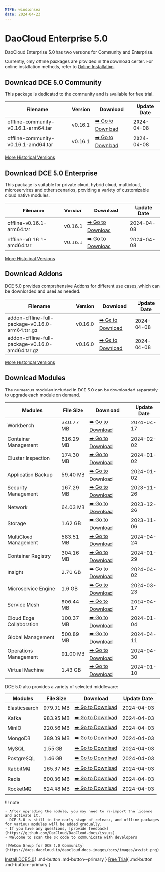 ```yaml
---
MTPE: windsonsea
date: 2024-04-23
---
```


# DaoCloud Enterprise 5.0

DaoCloud Enterprise 5.0 has two versions for Community and Enterprise.

Currently, only offline packages are provided in the download center. For online installation methods, refer to [Online Installation](../install/index.md).

## Download DCE 5.0 Community

This package is dedicated to the community and is available for free trial.

| Filename | Version | Download | Update Date |
| -------- | ------- | --------- | ----------- |
| offline-community-v0.16.1-arm64.tar | v0.16.1 | [:arrow_right: Go to Download](./free/dce5-installer-v0.16.1.md) | 2024-04-08 |
| offline-community-v0.16.1-amd64.tar | v0.16.1 | [:arrow_right: Go to Download](./free/dce5-installer-v0.16.1.md) | 2024-04-08 |

[More Historical Versions](./free/dce5-installer-history.md)

## Download DCE 5.0 Enterprise

This package is suitable for private cloud, hybrid cloud, multicloud, microservices and other scenarios, providing a variety of customizable cloud native modules.

| Filename | Version | Download | Update Date |
| -------- | ------- | -------- | ----------- |
| offline-v0.16.1-arm64.tar | v0.16.1 | [:arrow_right: Go to Download](./business/dce5-installer-v0.16.1.md) | 2024-04-08 |
| offline-v0.16.1-amd64.tar | v0.16.1 | [:arrow_right: Go to Download](./business/dce5-installer-v0.16.1.md) | 2024-04-08 |

[More Historical Versions](./business/dce5-installer-history.md)

## Download Addons

DCE 5.0 provides comprehensive Addons for different use cases, which can be downloaded and used as needed.

| Filename | Version | Download | Update Date |
| -------- | ------- | -------- | ----------- |
| addon-offline-full-package-v0.16.0-arm64.tar.gz | v0.16.0 | [:arrow_right: Go to Download](./addon/v0.16.0.md) | 2024-04-08 |
| addon-offline-full-package-v0.16.0-amd64.tar.gz | v0.16.0 | [:arrow_right: Go to Download](./addon/v0.16.0.md) | 2024-04-08 |

[More Historical Versions](./addon/history.md)

## Download Modules

The numerous modules included in DCE 5.0 can be downloaded separately to upgrade each module on demand.

| Modules | File Size | Download | Update Date |
| ------- | --------- | -------- | ----------- |
| Workbench | 340.77 MB | [:arrow_right: Go to Download](./modules/amamba.md) | 2024-04-17 |
| Container Management | 616.29 MB | [:arrow_right: Go to Download](./modules/kpanda.md) | 2024-02-02 |
| Cluster Inspection | 174.30 MB | [:arrow_right: Go to Download](./modules/kcollie.md) | 2024-01-02 |
| Application Backup | 59.40 MB | [:arrow_right: Go to Download](./modules/kcoral.md) | 2024-01-02 |
| Security Management | 167.29 MB | [:arrow_right: Go to Download](./modules/dowl.md) | 2023-11-26 |
| Network | 64.03 MB | [:arrow_right: Go to Download](./modules/spidernet.md) | 2023-12-26 |
| Storage | 1.62 GB | [:arrow_right: Go to Download](./modules/hwameistor.md)| 2023-11-06 |
| MultiCloud Management | 583.51 MB | [:arrow_right: Go to Download](./modules/kairship.md) | 2024-04-24 |
| Container Registry | 304.16 MB | [:arrow_right: Go to Download](./modules/kangaroo.md) | 2024-01-29 |
| Insight | 2.70 GB | [:arrow_right: Go to Download](./modules/insight.md) | 2024-04-02 |
| Microservice Engine | 1.6 GB | [:arrow_right: Go to Download](./modules/skoala.md) | 2024-03-23 |
| Service Mesh | 906.44 MB | [:arrow_right: Go to Download](./modules/mspider.md) | 2024-04-17|
| Cloud Edge Collaboration | 100.37 MB | [:arrow_right: Go to Download](./modules/kant.md) | 2024-01-04 |
| Global Management | 500.89 MB | [:arrow_right: Go to Download](./modules/ghippo.md) | 2024-04-11 |
| Operations Management | 91.00 MB | [:arrow_right: Go to Download](./modules/gmagpie.md) | 2024-04-30 |
| Virtual Machine | 1.43 GB | [:arrow_right: Go to Download](./modules/virtnest.md) | 2024-01-10 |

DCE 5.0 also provides a variety of selected middleware:

| Modules | File Size | Download | Update Date |
| ------- | --------- | -------- | ------------|
| Elasticsearch |979.01 MB| [:arrow_right: Go to Download](./modules/middleware/elasticsearch.md) |2024-04-03|
| Kafka |983.95 MB| [:arrow_right: Go to Download](./modules/middleware/kafka.md) |2024-04-03|
| MinIO |220.56 MB| [:arrow_right: Go to Download](./modules/middleware/minio.md) |2024-04-03|
| MongoDB |389.09 MB| [:arrow_right: Go to Download](./modules/middleware/mongodb.md) |2024-04-03|
| MySQL |1.55 GB| [:arrow_right: Go to Download](./modules/middleware/mysql.md) |2024-04-03|
| PostgreSQL |1.46 GB| [:arrow_right: Go to Download](./modules/middleware/postgresql.md) |2024-04-03|
| RabbitMQ |165.67 MB| [:arrow_right: Go to Download](./modules/middleware/rabbitmq.md) |2024-04-03|
| Redis |600.86 MB| [:arrow_right: Go to Download](./modules/middleware/redis.md) |2024-04-03|
| RocketMQ |624.48 MB| [:arrow_right: Go to Download](./modules/middleware/rocketmq.md) |2024-04-03|

!!! note

    - After upgrading the module, you may need to re-import the license and activate it.
    - DCE 5.0 is still in the early stage of release, and offline packages for various modules will be added gradually.
    - If you have any questions, [provide feedback](https://github.com/DaoCloud/DaoCloud-docs/issues).
    - Welcome to scan the QR code to communicate with developers:

    ![WeCom Group for DCE 5.0 Community](https://docs.daocloud.io/daocloud-docs-images/docs/images/assist.png)

[Install DCE 5.0](../install/index.md){ .md-button .md-button--primary }
[Free Trial](../dce/license0.md){ .md-button .md-button--primary }
